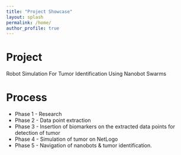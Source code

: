 ```yaml
---
title: "Project Showcase"
layout: splash
permalink: /home/
author_profile: true
---
```



# Project
Robot Simulation For Tumor Identification Using Nanobot Swarms

# Process
* Phase 1 - Research
* Phase 2 - Data point extraction
* Phase 3 - Insertion of biomarkers on the extracted data points for detection of tumor
* Phase 4 - Simulation of tumor on NetLogo
* Phase 5 - Navigation of nanobots & tumor identification.
